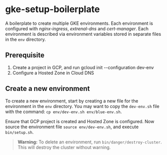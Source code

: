 # gke-setup-boilerplate

A boilerplate to create multiple GKE environments. Each environment is configured with _nginx-ingress_, _extrenal-dns_ and _cert-manager_. Each environment is described via environment variables stored in separate files in the `env` directory.

## Prerequisite

1. Create a project in GCP, and run gcloud init --configuration dev-env
1. Configure a Hosted Zone in Cloud DNS

## Create a new environment

To create a new environment, start by creating a new file for the environment in the `env` directory. You may want to copy the `dev-env.sh` file with the command: `cp env/dev-env.sh env/blue-env.sh`.

Ensure that GCP project is created and Hosted Zone is configured. Now source the environment file `source env/dev-env.sh`, and execute `bin/setup.sh`.


> __Warning:__ To delete an environment, run `bin/danger/destroy-cluster`. This will destroy the cluster without warning.
